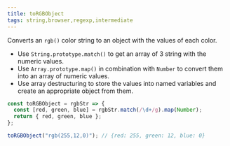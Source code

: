 ```yaml
---
title: toRGBObject
tags: string,browser,regexp,intermediate
---
```


Converts an `rgb()` color string to an object with the values of each color.

- Use `String.prototype.match()` to get an array of 3 string with the numeric values.
- Use `Array.prototype.map()` in combination with `Number` to convert them into an array of numeric values.
- Use array destructuring to store the values into named variables and create an appropriate object from them.

```js
const toRGBObject = rgbStr => {
  const [red, green, blue] = rgbStr.match(/\d+/g).map(Number);
  return { red, green, blue };
};
```

```js
toRGBObject("rgb(255,12,0)"); // {red: 255, green: 12, blue: 0}
```
